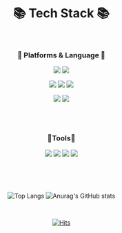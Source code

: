 <div align="center">

  # 📚 Tech Stack 📚
<br>

### 🌟 Platforms & Language 🌟
<img src="https://img.shields.io/badge/unity-000000?style=for-the-badge&logo=unity&logoColor=white"> <img src="https://img.shields.io/badge/unreal-0E1128?style=for-the-badge&logo=unrealengine&logoColor=white">

<img src="https://img.shields.io/badge/C-A8B9CC?style=for-the-badge&logo=C&logoColor=white"> <img src="https://img.shields.io/badge/CSharp-512BD4?style=for-the-badge&logo=csharp&logoColor=white"> <img src="https://img.shields.io/badge/C++-00599C?style=for-the-badge&logo=cplusplus&logoColor=white">

<img src="https://img.shields.io/badge/Photoshop-31A8FF?style=for-the-badge&logo=adobephotoshop&logoColor=white"> <img src="https://img.shields.io/badge/premierepro-9999FF?style=for-the-badge&logo=adobepremierepro&logoColor=white">

<br><br>

### 🔨Tools🔨
[<img src="https://img.shields.io/badge/github-181717?style=for-the-badge&logo=github&logoColor=white">](https://github.com/sumingq) <img src="https://img.shields.io/badge/notion-000000?style=for-the-badge&logo=notion&logoColor=white"> <img src="https://img.shields.io/badge/velog-20C997?style=for-the-badge&logo=velog&logoColor=white"> <img src="https://img.shields.io/badge/trello-0052CC?style=for-the-badge&logo=trello&logoColor=white">


<br><br><br>


![Top Langs](https://github-readme-stats.vercel.app/api/top-langs/?username=sumingq&layout=compact) ![Anurag's GitHub stats](https://github-readme-stats.vercel.app/api?username=Sumingq&show_icons=true&theme=graywhite)

<br>

[![Hits](https://hits.seeyoufarm.com/api/count/incr/badge.svg?url=https%3A%2F%2Fgithub.com%2Fsumingq&count_bg=%23DAE0FF&title_bg=%23FACBCB&icon=&icon_color=%23E7E7E7&title=hits&edge_flat=false)]([https://hits.seeyoufarm.com](https://github.com/sumingq)https://github.com/sumingq)
</div>
